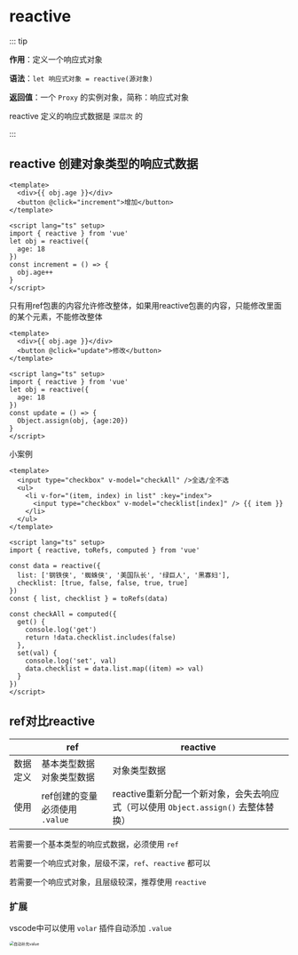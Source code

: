 # reactive

::: tip 

**作用**：定义一个响应式对象

**语法**：`let 响应式对象 = reactive(源对象)`

**返回值**：一个 `Proxy` 的实例对象，简称：响应式对象

reactive 定义的响应式数据是 `深层次` 的

:::

## reactive 创建对象类型的响应式数据

```vue
<template>
  <div>{{ obj.age }}</div>
  <button @click="increment">增加</button>
</template>

<script lang="ts" setup>
import { reactive } from 'vue'
let obj = reactive({
  age: 18
})
const increment = () => {
  obj.age++
}
</script>
```

只有用ref包裹的内容允许修改整体，如果用reactive包裹的内容，只能修改里面的某个元素，不能修改整体

```vue
<template>
  <div>{{ obj.age }}</div>
  <button @click="update">修改</button>
</template>

<script lang="ts" setup>
import { reactive } from 'vue'
let obj = reactive({
  age: 18
})
const update = () => {
  Object.assign(obj, {age:20})
}
</script>
```



小案例

```vue
<template>
  <input type="checkbox" v-model="checkAll" />全选/全不选
  <ul>
    <li v-for="(item, index) in list" :key="index">
      <input type="checkbox" v-model="checklist[index]" /> {{ item }}
    </li>
  </ul>
</template>

<script lang="ts" setup>
import { reactive, toRefs, computed } from 'vue'

const data = reactive({
  list: ['钢铁侠', '蜘蛛侠', '美国队长', '绿巨人', '黑寡妇'],
  checklist: [true, false, false, true, true]
})
const { list, checklist } = toRefs(data)

const checkAll = computed({
  get() {
    console.log('get')
    return !data.checklist.includes(false)
  },
  set(val) {
    console.log('set', val)
    data.checklist = data.list.map((item) => val)
  }
})
</script>
```



## ref对比reactive

|          | ref                            | reactive                                                     |
| -------- | ------------------------------ | ------------------------------------------------------------ |
| 数据定义 | 基本类型数据<br />对象类型数据 | 对象类型数据                                                 |
| 使用     | ref创建的变量必须使用 `.value` | reactive重新分配一个新对象，会失去响应式（可以使用 `Object.assign()` 去整体替换） |

若需要一个基本类型的响应式数据，必须使用 `ref`

若需要一个响应式对象，层级不深，`ref`、`reactive` 都可以

若需要一个响应式对象，且层级较深，推荐使用 `reactive`



### 扩展

vscode中可以使用 `volar` 插件自动添加 `.value`

<img src="/images/vue3/自动补充value.png" alt="自动补充value" style="zoom:50%;border-radius:20px" />
